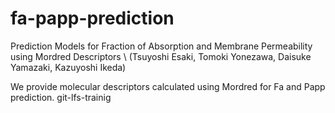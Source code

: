 # fa-papp-prediction

Prediction Models for Fraction of Absorption and Membrane Permeability using Mordred Descriptors \\
(Tsuyoshi Esaki, Tomoki Yonezawa, Daisuke Yamazaki, Kazuyoshi Ikeda)

We provide molecular descriptors calculated using Mordred for Fa and Papp prediction. 
git-lfs-trainig
